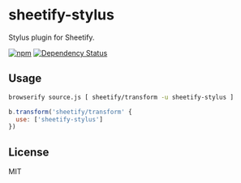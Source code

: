 # sheetify-stylus

Stylus plugin for Sheetify.

[![npm](https://img.shields.io/npm/v/sheetify-stylus.svg?style=flat-square)](https://www.npmjs.com/package/sheetify-stylus)
[![Dependency Status](https://img.shields.io/david/seangenabe/sheetify-stylus.svg?style=flat-square)](https://david-dm.org/seangenabe/sheetify-stylus)

## Usage

```sh
browserify source.js [ sheetify/transform -u sheetify-stylus ]
```

```javascript
b.transform('sheetify/transform' {
  use: ['sheetify-stylus']
})
```

## License

MIT
